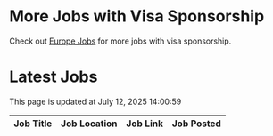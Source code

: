 # More Jobs with Visa Sponsorship

Check out [Europe Jobs](https://github.com/sureshparimi/europejobs#latest-jobs) for more jobs with visa sponsorship.

# Latest Jobs

This page is updated at July 12, 2025 14:00:59

| Job Title | Job Location | Job Link | Job Posted |
| --- | --- | --- | --- |

